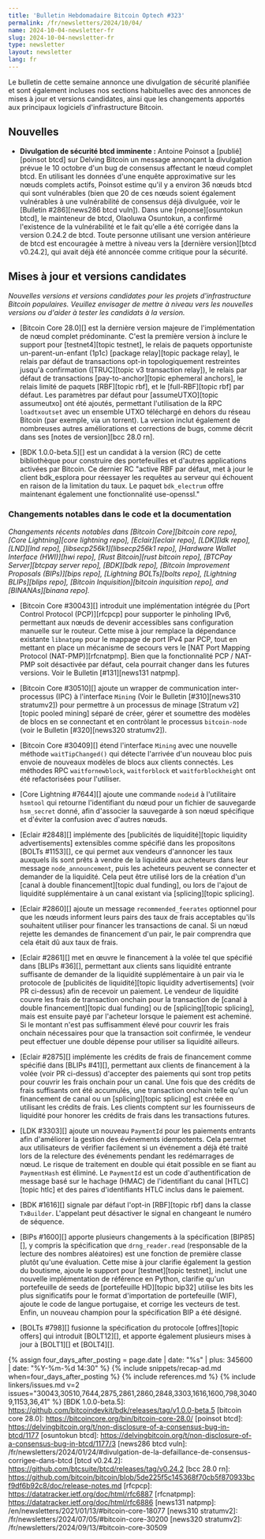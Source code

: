 ```yaml
---
title: 'Bulletin Hebdomadaire Bitcoin Optech #323'
permalink: /fr/newsletters/2024/10/04/
name: 2024-10-04-newsletter-fr
slug: 2024-10-04-newsletter-fr
type: newsletter
layout: newsletter
lang: fr
---
```

Le bulletin de cette semaine annonce une divulgation de sécurité planifiée et sont également incluses
nos sections habituelles avec
des annonces de mises à jour et versions candidates, ainsi que les changements
apportés aux principaux logiciels d'infrastructure Bitcoin.

## Nouvelles

- **Divulgation de sécurité btcd imminente :** Antoine Poinsot a [publié][poinsot btcd] sur Delving
  Bitcoin un message annonçant la divulgation prévue le 10 octobre d'un bug de consensus affectant le nœud
  complet btcd. En utilisant les données d'une enquête approximative sur les nœuds complets actifs,
  Poinsot estime qu'il y a environ 36 nœuds btcd qui sont vulnérables (bien que 20 de ces nœuds soient
  également vulnérables à une vulnérabilité de consensus déjà divulguée, voir le [Bulletin
  #286][news286 btcd vuln]). Dans une [réponse][osuntokun btcd], le mainteneur de btcd, Olaoluwa
  Osuntokun, a confirmé l'existence de la vulnérabilité et le fait qu'elle a été corrigée dans la
  version 0.24.2 de btcd. Toute personne utilisant une version antérieure de btcd est encouragée à
  mettre à niveau vers la [dernière version][btcd v0.24.2], qui avait déjà été annoncée comme critique
  pour la sécurité.

## Mises à jour et versions candidates

*Nouvelles versions et versions candidates pour les projets d'infrastructure Bitcoin populaires.
Veuillez envisager de mettre à niveau vers les nouvelles versions ou d'aider à tester les candidats
à la version.*

- [Bitcoin Core 28.0][] est la dernière version majeure de l'implémentation de nœud complet
  prédominante. C'est la première version à inclure le support pour [testnet4][topic testnet], le
  relais de paquets opportuniste un-parent-un-enfant (1p1c) [package relay][topic package relay], le
  relais par défaut de transactions opt-in topologiquement restreintes jusqu'à confirmation
  ([TRUC][topic v3 transaction relay]), le relais par défaut de transactions [pay-to-anchor][topic
  ephemeral anchors], le relais limité de paquets [RBF][topic rbf], et le [full-RBF][topic rbf] par
  défaut. Les paramètres par défaut pour [assumeUTXO][topic assumeutxo] ont été ajoutés, permettant
  l'utilisation de la RPC `loadtxoutset` avec un ensemble UTXO téléchargé en dehors du réseau Bitcoin
  (par exemple, via un torrent). La version inclut également de nombreuses autres améliorations et
  corrections de bugs, comme décrit dans ses [notes de version][bcc 28.0 rn].

- [BDK 1.0.0-beta.5][] est un candidat à la version (RC) de cette bibliothèque pour construire des
  portefeuilles et d'autres applications activées par Bitcoin. Ce dernier RC "active RBF par défaut,
  met à jour le client bdk_esplora pour réessayer les requêtes au serveur qui échouent en raison de la
  limitation du taux. Le paquet `bdk_electrum` offre maintenant également une fonctionnalité
  use-openssl."

### Changements notables dans le code et la documentation

_Changements récents notables dans [Bitcoin Core][bitcoin core repo], [Core
Lightning][core lightning repo], [Eclair][eclair repo], [LDK][ldk repo],
[LND][lnd repo], [libsecp256k1][libsecp256k1 repo], [Hardware Wallet
Interface (HWI)][hwi repo], [Rust Bitcoin][rust bitcoin repo], [BTCPay
Server][btcpay server repo], [BDK][bdk repo], [Bitcoin Improvement
Proposals (BIPs)][bips repo], [Lightning BOLTs][bolts repo],
[Lightning BLIPs][blips repo], [Bitcoin Inquisition][bitcoin inquisition
repo], and [BINANAs][binana repo]._

- [Bitcoin Core #30043][] introduit une implémentation intégrée du [Port Control Protocol
  (PCP)][rfcpcp] pour supporter le pinholing IPv6, permettant aux nœuds de devenir accessibles sans
  configuration manuelle sur le routeur. Cette mise à jour remplace la dépendance existante
  `libnatpmp` pour le mappage de port IPv4 par PCP, tout en mettant en place un mécanisme de secours
  vers le [NAT Port Mapping Protocol (NAT-PMP)][rfcnatpmp]. Bien que la fonctionnalité PCP / NAT-PMP
  soit désactivée par défaut, cela pourrait changer dans les futures versions. Voir le Bulletin
  [#131][news131 natpmp].

- [Bitcoin Core #30510][] ajoute un wrapper de communication inter-processus (IPC) à l'interface
  `Mining` (Voir le Bulletin [#310][news310 stratumv2]) pour permettre à un processus de minage
  [Stratum v2][topic pooled mining] séparé de créer, gérer et soumettre des modèles de blocs en se
  connectant et en contrôlant le processus `bitcoin-node` (voir le Bulletin [#320][news320 stratumv2]).

- [Bitcoin Core #30409][] étend l'interface `Mining` avec une nouvelle méthode `waitTipChanged()` qui
  détecte l'arrivée d'un nouveau bloc puis envoie de nouveaux modèles de blocs aux clients connectés.
  Les méthodes RPC `waitfornewblock`, `waitforblock` et `waitforblockheight` ont été refactorisées
  pour l'utiliser.

- [Core Lightning #7644][] ajoute une commande `nodeid` à l'utilitaire `hsmtool` qui retourne
  l'identifiant du nœud pour un fichier de sauvegarde `hsm_secret` donné, afin d'associer la
  sauvegarde à son nœud spécifique et d'éviter la confusion avec d'autres nœuds.

- [Eclair #2848][] implémente des [publicités de liquidité][topic liquidity advertisements]
  extensibles comme spécifié dans les propositons [BOLTs #1153][], ce qui permet aux vendeurs d'annoncer
  les taux auxquels ils sont prêts à vendre de la liquidité aux acheteurs dans leur message
  `node_announcement`, puis les acheteurs peuvent se connecter et demander de la liquidité. Cela peut
  être utilisé lors de la création d'un [canal à double financement][topic dual funding], ou lors de
  l'ajout de liquidité supplémentaire à un canal existant via [splicing][topic splicing].

- [Eclair #2860][] ajoute un message `recommended_feerates` optionnel pour que les nœuds informent
  leurs pairs des taux de frais acceptables qu'ils souhaitent utiliser pour financer les transactions
  de canal. Si un nœud rejette les demandes de financement d'un pair, le pair comprendra que cela
  était dû aux taux de frais.

- [Eclair #2861][] met en œuvre le financement à la volée tel que spécifié dans [BLIPs #36][],
  permettant aux clients sans liquidité entrante suffisante de demander de la liquidité supplémentaire
  à un pair via le protocole de [publicités de liquidité][topic liquidity advertisements] (voir PR
  ci-dessus) afin de recevoir un paiement. Le vendeur de liquidité couvre les frais de transaction onchain
  pour la transaction de [canal à double financement][topic dual funding] ou de [splicing][topic
  splicing], mais est ensuite payé par l'acheteur lorsque le
  paiement est acheminé. Si le montant n'est pas suffisamment élevé pour couvrir les frais onchain
  nécessaires pour que la transaction soit confirmée, le vendeur peut effectuer une double dépense pour
  utiliser sa liquidité ailleurs.

- [Eclair #2875][] implémente les crédits de frais de financement comme spécifié dans [BLIPs #41][],
  permettant aux clients de financement à la volée (voir PR ci-dessus) d'accepter des paiements qui
  sont trop petits pour couvrir les frais onchain pour un canal. Une fois que des crédits de frais
  suffisants ont été accumulés, une transaction onchain telle qu'un financement de canal ou
  un [splicing][topic splicing] est créée en utilisant les crédits de frais. Les clients comptent sur les
  fournisseurs de liquidité pour honorer les crédits de frais dans les transactions futures.

- [LDK #3303][] ajoute un nouveau `PaymentId` pour les paiements entrants afin d'améliorer la
  gestion des événements idempotents. Cela permet aux utilisateurs de vérifier facilement si un
  événement a déjà été traité lors de la relecture des événements pendant les redémarrages de nœud. Le
  risque de traitement en double qui était possible en se fiant au `PaymentHash` est éliminé. Le
  `PaymentId` est un code d'authentification de message basé sur le hachage (HMAC) de l'identifiant du
  canal [HTLC][topic htlc] et des paires d'identifiants HTLC inclus dans le paiement.

- [BDK #1616][] signale par défaut l'opt-in [RBF][topic rbf] dans la classe `TxBuilder`. L'appelant
  peut désactiver le signal en changeant le numéro de séquence.

- [BIPs #1600][] apporte plusieurs changements à la spécification [BIP85][], y compris la
  spécification que `drng_reader.read` (responsable de la lecture des nombres aléatoires) est une
  fonction de première classe plutôt qu'une évaluation. Cette mise à jour clarifie également la
  gestion du boutisme, ajoute le support pour [testnet][topic testnet], inclut une nouvelle
  implémentation de référence en Python, clarifie qu'un portefeuille de seeds de [portefeuille
  HD][topic bip32] utilise les bits les plus significatifs pour le format d'importation de
  portefeuille (WIF), ajoute le code de langue portugaise, et corrige les vecteurs de test. Enfin, un
  nouveau champion pour la spécification BIP a été désigné.

- [BOLTs #798][] fusionne la spécification du protocole [offres][topic offers] qui introduit
  [BOLT12][], et apporte également plusieurs mises à jour à [BOLT1][] et [BOLT4][].

{% assign four_days_after_posting = page.date | date: "%s" | plus: 345600 | date: "%Y-%m-%d 14:30" %}
{% include snippets/recap-ad.md when=four_days_after_posting %}
{% include references.md %}
{% include linkers/issues.md v=2 issues="30043,30510,7644,2875,2861,2860,2848,3303,1616,1600,798,30409,1153,36,41" %}
[BDK 1.0.0-beta.5]: https://github.com/bitcoindevkit/bdk/releases/tag/v1.0.0-beta.5
[bitcoin core 28.0]: https://bitcoincore.org/bin/bitcoin-core-28.0/
[poinsot btcd]: https://delvingbitcoin.org/t/non-disclosure-of-a-consensus-bug-in-btcd/1177
[osuntokun btcd]: https://delvingbitcoin.org/t/non-disclosure-of-a-consensus-bug-in-btcd/1177/3
[news286 btcd vuln]: /fr/newsletters/2024/01/24/#divulgation-de-la-defaillance-de-consensus-corrigee-dans-btcd
[btcd v0.24.2]: https://github.com/btcsuite/btcd/releases/tag/v0.24.2
[bcc 28.0 rn]: https://github.com/bitcoin/bitcoin/blob/5de225f5c145368f70cb5f870933bcf9df6b92c8/doc/release-notes.md
[rfcpcp]: https://datatracker.ietf.org/doc/html/rfc6887
[rfcnatpmp]: https://datatracker.ietf.org/doc/html/rfc6886
[news131 natpmp]: /en/newsletters/2021/01/13/#bitcoin-core-18077
[news310 stratumv2]: /fr/newsletters/2024/07/05/#bitcoin-core-30200
[news320 stratumv2]: /fr/newsletters/2024/09/13/#bitcoin-core-30509
